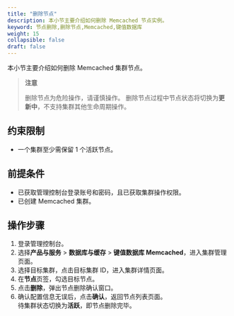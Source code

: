 ```yaml
---
title: "删除节点"
description: 本小节主要介绍如何删除 Memcached 节点实例。 
keyword: 节点删除,删除节点,Memcached,键值数据库
weight: 15
collapsible: false
draft: false
---
```



本小节主要介绍如何删除 Memcached 集群节点。

> **注意**
> 
> 删除节点为危险操作，请谨慎操作。
> 删除节点过程中节点状态将切换为**更新中**，不支持集群其他生命周期操作。

## 约束限制

- 一个集群至少需保留 1 个活跃节点。

## 前提条件

- 已获取管理控制台登录账号和密码，且已获取集群操作权限。
- 已创建 Memcached 集群。

## 操作步骤

1. 登录管理控制台。
2. 选择**产品与服务** > **数据库与缓存** > **键值数据库 Memcached**，进入集群管理页面。
3. 选择目标集群，点击目标集群 ID，进入集群详情页面。
4. 在**节点**页签，勾选目标节点。
5. 点击**删除**，弹出节点删除确认窗口。
6. 确认配置信息无误后，点击**确认**，返回节点列表页面。  
   待集群状态切换为**活跃**，即节点删除完毕。

